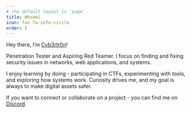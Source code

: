 ```yaml
---
# the default layout is 'page'
title: Whoami
icon: fas fa-info-circle
order: 5
---
```


Hey there, I’m [Cyb3rtr0n](https://www.linkedin.com/in/mostafa-abdelaziz-7bb918237/)!

Penetration Tester and Aspiring Red Teamer. I focus on finding and fixing security issues in networks, web applications, and systems.

I enjoy learning by doing - participating in CTFs, experimenting with tools, and exploring how systems work. Curiosity drives me, and my goal is always to make digital assets safer.

If you want to connect or collaborate on a project - you can find me on [Discord](https://discord.com/users/730897307658354869).